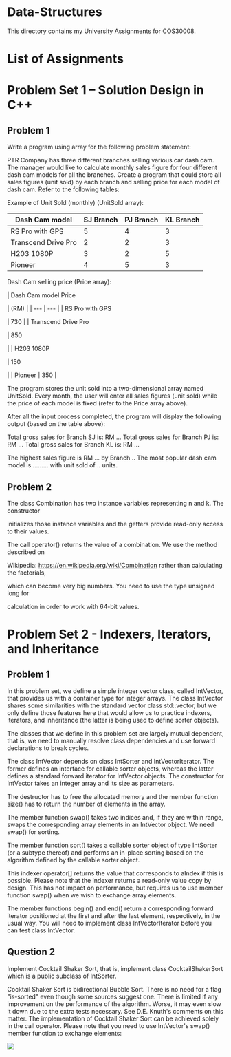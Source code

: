 # Data-Structures
This directory contains my University Assignments for COS30008. <br/>

# List of Assignments


# Problem Set 1 – Solution Design in C++

## Problem 1
Write a program using array for the following problem statement:

PTR Company has three different branches selling various car dash cam. The manager would like
to calculate monthly sales figure for four different dash cam models for all the branches. Create a
program that could store all sales figures (unit sold) by each branch and selling price for each
model of dash cam. Refer to the following tables:

Example of Unit Sold (monthly) (UnitSold array):

| Dash Cam model | SJ Branch | PJ Branch | KL Branch |
| --- | --- | --- | --- |
| RS Pro with GPS | 5 | 4 | 3 |
| Transcend Drive Pro | 2 | 2 | 3 |
| H203 1080P | 3 | 2 | 5 |
| Pioneer | 4 | 5 | 3 |

Dash Cam selling price (Price array):

| Dash Cam model Price

 |
 (RM) |
| --- | --- |
|
RS Pro with GPS


 | 730 |
|
Transcend Drive Pro


 | 850

 |
|
H203 1080P


 | 150


 |
| Pioneer | 350 |

The program stores the unit sold into a two-dimensional array named UnitSold. Every month, the
user will enter all sales figures (unit sold) while the price of each model is fixed (refer to the Price
array above).

After all the input process completed, the program will display the following output (based on the
table above):

Total gross sales for Branch SJ is: RM ...
Total gross sales for Branch PJ is: RM ...
Total gross sales for Branch KL is: RM ...

The highest sales figure is RM ... by Branch ..
The most popular dash cam model is ......... with unit sold of .. units.

## Problem 2

The class Combination has two instance variables representing n and k. The constructor

initializes those instance variables and the getters provide read-only access to their values.

The call operator() returns the value of a combination. We use the method described on

Wikipedia: https://en.wikipedia.org/wiki/Combination rather than calculating the factorials,

which can become very big numbers. You need to use the type unsigned long for

calculation in order to work with 64-bit values.

# Problem Set 2 - Indexers, Iterators, and Inheritance

## Problem 1

 In this problem set, we define a simple integer vector class, called IntVector, that provides us with
 a container type for integer arrays. The class IntVector shares some similarities with the standard
 vector class std::vector, but we only define those features here that would allow us to practice indexers, iterators, and inheritance (the latter is being used to define sorter objects).

 The classes that we define in this problem set are largely mutual dependent, that is, we need to
 manually resolve class dependencies and use forward declarations to break cycles.

The class IntVector depends on class IntSorter and IntVectorIterator. The former defines an
 interface for callable sorter objects, whereas the latter defines a standard forward iterator for
 IntVector objects. The constructor for IntVector takes an integer array and its size as parameters.

The destructor has to free the allocated memory and the member function size() has to return the
 number of elements in the array.

 The member function swap() takes two indices and, if they are within range, swaps the
 corresponding array elements in an IntVector object. We need swap() for sorting.

 The member function sort() takes a callable sorter object of type IntSorter (or a subtype thereof)
 and performs an in-place sorting based on the algorithm defined by the callable sorter object.

 This indexer operator[] returns the value that corresponds to aIndex if this is possible. Please note
 that the indexer returns a read-only value copy by design. This has not impact on performance, but
 requires us to use member function swap() when we wish to exchange array elements.

 The member functions begin() and end() return a corresponding forward iterator positioned at the
 first and after the last element, respectively, in the usual way. You will need to implement class IntVectorIterator before you can test class IntVector.

## Question 2

Implement Cocktail Shaker Sort, that is, implement class CocktailShakerSort which is a public
 subclass of IntSorter.

Cocktail Shaker Sort is bidirectional Bubble Sort. There is no need for a flag "is-sorted" even
 though some sources suggest one. There is limited if any improvement on the performance of the
 algorithm. Worse, it may even slow it down due to the extra tests necessary. See D.E. Knuth's
 comments on this matter. The implementation of Cocktail Shaker Sort can be achieved solely in
 the call operator. Please note that you need to use IntVector's swap() member function to exchange
 elements:

![](RackMultipart20230211-1-wots4c_html_82a8c0ea6b1d1388.png)
